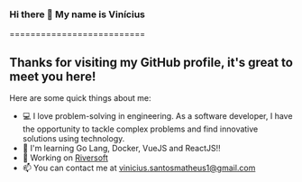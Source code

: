 ### Hi there 👋 My name is Vinícius
==========================

**Thanks for visiting my GitHub profile, it's great to meet you here!**
-----------------------------

Here are some quick things about me:

- 💻 I love problem-solving in engineering. As a software developer, I have the opportunity to tackle complex problems and find innovative solutions using technology.
- 🔭 I'm learning Go Lang, Docker, VueJS and ReactJS!!
- 🚀 Working on [Riversoft](http://riversoft.com.br)
- 📫 You can contact me at [vinicius.santosmatheus1@gmail.com](mailto:vinicius.santosmatheus1@gmail.com)
